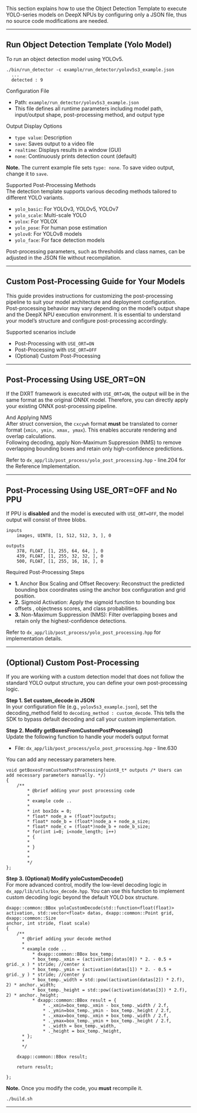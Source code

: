 This section explains how to use the Object Detection Template to execute YOLO-series models on DeepX NPUs by configuring only a JSON file, thus no source code modifications are needed.

---

## Run Object Detection Template (Yolo Model)

To run an object detection model using YOLOv5.

```
./bin/run_detector -c example/run_detector/yolov5s3_example.json
  ...
  detected : 9
```

Configuration File  

- Path: `example/run_detector/yolov5s3_example.json`  
- This file defines  all runtime parameters including model path, input/output shape, post-processing method, and output type  

Output Display Options  

- `type value`:	Description  
- `save`:	Saves output to a video file  
- `realtime`:	Displays results in a window (GUI)  
- `none`:	Continuously prints detection count (default)  

**Note.** The current example file sets `type: none`. To save video output, change it to `save`.  

Supported Post-Processing Methods  
The detection template supports various decoding methods tailored to different YOLO variants.  

- `yolo_basic`: For YOLOv3, YOLOv5, YOLOv7  
- `yolo_scale`: Multi-scale YOLO  
- `yolox`: For YOLOX  
- `yolo_pose`: For human pose estimation  
- `yolov8`: For YOLOv8 models  
- `yolo_face`: For face detection models  

Post-processing parameters, such as thresholds and class names, can be adjusted in the JSON file without recompilation.

---

## Custom Post-Processing Guide for Your Models

This guide provides instructions for customizing the post-processing pipeline to suit your model architecture and deployment configuration.  
Post-processing behavior may vary depending on the model’s output shape and the DeepX NPU execution environment. It is essential to understand your model’s structure and configure post-processing accordingly.  

Supported scenarios include  

- Post-Processing with `USE_ORT=ON`  
- Post-Processing with `USE_ORT=OFF`  
- (Optional) Custom Post-Processing  

---

## Post-Processing Using USE_ORT=ON

If the DXRT framework is executed with `USE_ORT=ON`, the output will be in the same format as the original ONNX model. Therefore, you can directly apply your existing ONNX post-processing pipeline.

And Applying NMS  
After struct conversion, the `cxcywh` format **must** be translated to corner format (`xmin, ymin, xmax, ymax`). This enables accurate rendering and overlap calculations.  
Following decoding, apply Non-Maximum Suppression (NMS) to remove overlapping bounding boxes and retain only high-confidence predictions.  

Refer to `dx_app/lib/post_process/yolo_post_processing.hpp` - line.204 for the Reference Implementation.  

---

## Post-Processing Using USE_ORT=OFF and No PPU

If PPU is **disabled** and the model is executed with `USE_ORT=OFF`, the model output will consist of three blobs.
```
inputs
    images, UINT8, [1, 512, 512, 3, ], 0

outputs
    378, FLOAT, [1, 255, 64, 64, ], 0
    439, FLOAT, [1, 255, 32, 32, ], 0
    500, FLOAT, [1, 255, 16, 16, ], 0
```

Required Post-Processing Steps  

- **1.** Anchor Box Scaling and Offset Recovery: Reconstruct the predicted bounding box coordinates using the anchor box configuration and grid position.  
- **2.** Sigmoid Activation: Apply the sigmoid function to bounding box offsets , objectness scores, and  class probabilities.  
- **3.** Non-Maximum Suppression (NMS): Filter overlapping boxes and retain only the highest-confidence detections.  

Refer to `dx_app/lib/post_process/yolo_post_processing.hpp` for implementation details.  

---

## (Optional) Custom Post-Processing

If you are working with a custom detection model that does not follow the standard YOLO output structure, you can define your own post-processing logic.  

**Step 1. Set custom_decode in JSON**  
In your configuration file (e.g., `yolov5s3_example.json`), set the decoding_method field to `decoding_method : custom_decode`. This tells the SDK to bypass default decoding and call your custom implementation.  

**Step 2. Modify getBoxesFromCustomPostProcessing()**  
Update the following function to handle your model’s output format  

- File: `dx_app/lib/post_process/yolo_post_processing.hpp` - line.630

You can add any necessary parameters here.  

```
void getBoxesFromCustomPostProcessing(uint8_t* outputs /* Users can add necessary parameters manually. */)
{
    /**
        * @brief adding your post processing code
        *
        * example code ..
        *
        * int boxIdx = 0;
        * float* node_a = (float*)outputs;
        * float* node_b = (float*)node_a + node_a_size;
        * float* node_c = (float*)node_b + node_b_size;
        * for(int i=0; i<node_length; i++)
        * {
        *
        * }
        *
        *
        */
};
```

**Step 3.  (Optional) Modify yoloCustomDecode()**  
For more advanced control, modify the low-level decoding logic in `dx_app/lib/utils/box_decode.hpp`. You can use this function to implement custom decoding logic beyond the default YOLO box structure.  

```
dxapp::common::BBox yoloCustomDecode(std::function<float(float)> activation, std::vector<float> datas, dxapp::common::Point grid, dxapp::common::Size
anchor, int stride, float scale)
{
    /**
      * @brief adding your decode method
      *
      * example code ..
          * dxapp::common::BBox box_temp;
          * box_temp._xmin = (activation(datas[0]) * 2. - 0.5 + grid._x ) * stride; //center x
          * box_temp._ymin = (activation(datas[1]) * 2. - 0.5 + grid._y ) * stride; //center y
          * box_temp._width = std::pow((activation(datas[2]) * 2.f), 2) * anchor._width;
          * box_temp._height = std::pow((activation(datas[3]) * 2.f), 2) * anchor._height;
          * dxapp::common::BBox result = {
              * ._xmin=box_temp._xmin - box_temp._width / 2.f,
              * ._ymin=box_temp._ymin - box_temp._height / 2.f,
              * ._xmax=box_temp._xmin + box_temp._width / 2.f,
              * ._ymax=box_temp._ymin + box_temp._height / 2.f,
              * ._width = box_temp._width,
              * ._height = box_temp._height,
      * };
      *
      */

    dxapp::common::BBox result;

    return result;

};
```

**Note.** Once you modify the code, you **must** recompile it.
```
./build.sh
```

---

